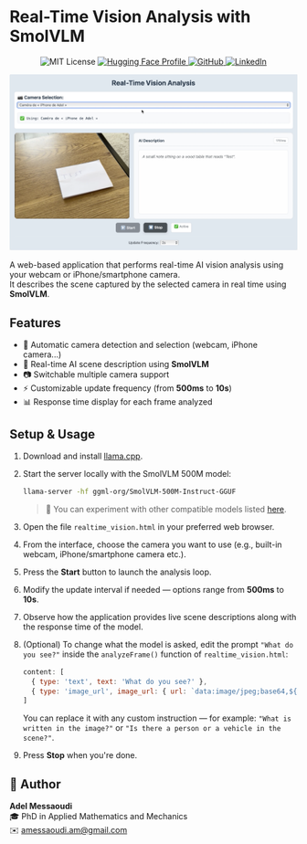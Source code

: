 # Real-Time Vision Analysis with SmolVLM

<p align="center">
  <img src="https://img.shields.io/badge/license-MIT-green.svg" alt="MIT License"/>
  <a href="https://huggingface.co/AdelMessaoudi-13">
    <img src="https://img.shields.io/badge/HuggingFace-AdelMessaoudi--13-yellow?logo=huggingface" alt="Hugging Face Profile"/>
  </a>
  <a href="https://github.com/AdelMessaoudi-13">
    <img src="https://img.shields.io/badge/GitHub-AdelMessaoudi--13-black?logo=github" alt="GitHub"/>
  </a>
  <a href="https://www.linkedin.com/in/adel-messaoudi-831358132">
    <img src="https://img.shields.io/badge/LinkedIn-Profile-blue?logo=linkedin" alt="LinkedIn"/>
  </a>
</p>

<p align="center">
  <img src="./realtime_vision_demo.png" alt="Demo" width="900"/>
</p>

A web-based application that performs real-time AI vision analysis using your webcam or iPhone/smartphone camera.  
It describes the scene captured by the selected camera in real time using **SmolVLM**.


## Features

- 🎥 Automatic camera detection and selection (webcam, iPhone camera...)  
- 🤖 Real-time AI scene description using **SmolVLM**  
- 📷 Switchable multiple camera support  
- ⚡ Customizable update frequency (from **500ms** to **10s**)  
- 📊 Response time display for each frame analyzed  

## Setup & Usage

1. Download and install [llama.cpp](https://github.com/ggml-org/llama.cpp).

2. Start the server locally with the SmolVLM 500M model:

   ```bash
   llama-server -hf ggml-org/SmolVLM-500M-Instruct-GGUF
   ```
   > 🧪 You can experiment with other compatible models listed [here](https://github.com/ggml-org/llama.cpp/blob/master/docs/multimodal.md).

3. Open the file `realtime_vision.html` in your preferred web browser.

4. From the interface, choose the camera you want to use (e.g., built-in webcam, iPhone/smartphone camera etc.).

5. Press the **Start** button to launch the analysis loop.

6. Modify the update interval if needed — options range from **500ms** to **10s**.

7. Observe how the application provides live scene descriptions along with the response time of the model.

8. (Optional) To change what the model is asked, edit the prompt `"What do you see?"` inside the `analyzeFrame()` function of `realtime_vision.html`:

   ```javascript
   content: [
     { type: 'text', text: 'What do you see?' },
     { type: 'image_url', image_url: { url: `data:image/jpeg;base64,${base64}` } }
   ]
   ```

   You can replace it with any custom instruction — for example: `"What is written in the image?"` or `"Is there a person or a vehicle in the scene?"`.

9. Press **Stop** when you're done.

## 👤 Author

**Adel Messaoudi**  
🎓 PhD in Applied Mathematics and Mechanics  
✉️ [amessaoudi.am@gmail.com](mailto:amessaoudi.am@gmail.com)
